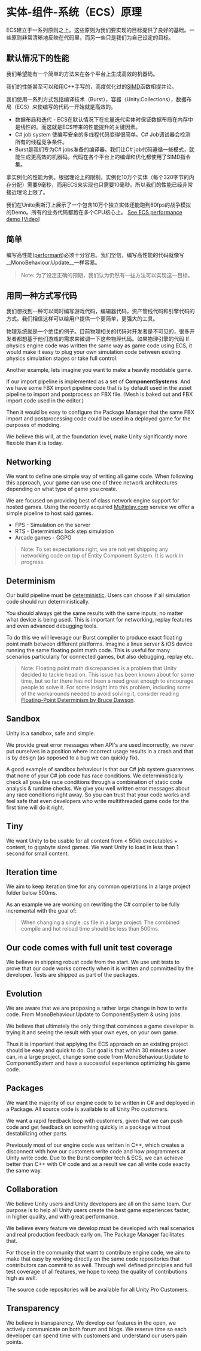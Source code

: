 # 实体-组件-系统（ECS）原理

ECS建立于一系列原则之上。这些原则为我们要实现的目标提供了良好的基础。一些原则非常清晰地反映在代码里，而另一些只是我们为自己设定的目标。

## 默认情况下的性能

我们希望能有一个简单的方法来在各个平台上生成高效的机器码。

我们的性能甚至可以和用C++手写的，高度优化过的[SIMD](https://en.wikipedia.org/wiki/SIMD)函数相提并论。

我们使用一系列方式包括编译技术（Burst），容器（Unity.Collections），数据布局（ECS）来使编写的代码一开始就是高效的。

* 数据布局和迭代 - ECS在默认情况下在批量迭代实体时保证数据布局在内存中是线性的。而这就是ECS带来的性能提升的关键因素。
* C# job system 使编写安全的多线程代码变得很简单。C# Job调试器会检测所有的线程竞争条件。
* Burst是我们专为C# jobs准备的编译器。我们让C# job代码遵循一些模式，就能生成更高效的机器码。代码在各个平台上的编译和优化都使用了SIMD指令集。

拿实例化的性能为例。根据理论上的限制，实例化10万个实体（每个320字节的内存分配）需要9毫秒，而用ECS来实现也只需要10毫秒。所以我们的性能已经非常接近理论上限了。

我们在Unite奥斯汀上展示了一个包含10万个独立实体还能跑到60fps的战争模拟的Demo。所有的业务代码都跑在多个CPU核心上。
[See ECS performance demo [Video]](https://www.youtube.com/watch?v=0969LalB7vw)

## 简单

编写高性能([performant](https://en.wiktionary.org/wiki/performant))必须十分容易。我们坚信，编写高性能的代码就像写__MonoBehaviour.Update__一样容易。

> Note: 为了设定正确的预期，我们认为仍然有一些方法可以实现这一目标。

## 用同一种方式写代码

我们想找到一种可以同时编写游戏代码，编辑器代码，资产管线代码和引擎代码的方式。我们相信这样可以给用户提供一个更简单，更强大的工具。

物理系统就是一个绝佳的例子。目前物理相关的代码对开发者是不可见的，很多开发者都想基于他们游戏的需求来微调一下这些物理代码。如果物理引擎的代码
 If physics engine code was written the same way as game code using ECS, it would make it easy to plug your own simulation code between existing physics simulation stages or take full control.

Another example, lets imagine you want to make a heavily moddable game.

If our import pipeline is implemented as a set of __ComponentSystems__. And we have some FBX import pipeline code that is by default used in the asset pipeline to import and postprocess an FBX file. (Mesh is baked out and FBX import code used in the editor.)

Then it would be easy to configure the Package Manager that the same FBX import and postprocessing code could be used in a deployed game for the purposes of modding.

We believe this will, at the foundation level, make Unity significantly more flexible than it is today.

## Networking

We want to define one simple way of writing all game code. When following this approach, your game can use one of three network architectures depending on what type of game you create.

We are focused on providing best of class network engine support for hosted games. Using the recently acquired [Multiplay.com](http://Multiplay.com) service we offer a simple pipeline to host said games.

* FPS - Simulation on the server
* RTS - Deterministic lock step simulation
* Arcade games - GGPO

> Note: To set expectations right, we are not yet shipping any networking code on top of Entity Component System. It is work in progress.

## Determinism

Our build pipeline must be [deterministic](https://en.wikipedia.org/wiki/Deterministic_algorithm). Users can choose if all simulation code should run deterministically.

You should always get the same results with the same inputs, no matter what device is being used. This is important for networking, replay features and even advanced debugging tools.

To do this we will leverage our Burst compiler to produce exact floating point math between different platforms. Imagine a linux server & iOS device running the same floating point math code. This is useful for many scenarios particularly for connected games, but also debugging, replay etc. 

> Note: Floating point math discrepancies is a problem that Unity decided to tackle head on. This issue has been known about for some time, but so far there has not been a need great enough to encourage people to solve it. For some insight into this problem, including some of the workarounds needed to avoid solving it, consider reading [Floating-Point Determinism by Bruce Dawson](https://randomascii.wordpress.com/2013/07/16/floating-point-determinism/).

## Sandbox

Unity is a sandbox, safe and simple.

We provide great error messages when API's are used incorrectly, we never put ourselves in a position where incorrect usage results in a crash and that is by design (as opposed to a bug we can quickly fix).

A good example of sandbox behaviour is that our C# job system guarantees that none of your C# job code has race conditions. We deterministically check all possible race conditions through a combination of static code analysis & runtime checks. We give you well written error messages about any race conditions right away. So you can trust that your code works and feel safe that even developers who write multithreaded game code for the first time will do it right.

## Tiny

We want Unity to be usable for all content from < 50kb executables + content, to gigabyte sized games. We want Unity to load in less than 1 second for small content.

## Iteration time

We aim to keep iteration time for any common operations in a large project folder below 500ms.

As an example we are working on rewriting the C# compiler to be fully incremental with the goal of:

> When changing a single .cs file in a large project. The combined compile and hot reload time should be less than 500ms.

## Our code comes with full unit test coverage

We believe in shipping robust code from the start. We use unit tests to prove that our code works correctly when it is written and committed by the developer. Tests are shipped as part of the packages.

## Evolution

We are aware that we are proposing a rather large change in how to write code. From MonoBehaviour.Update to ComponentSystem & using jobs.

We believe that ultimately the only thing that convinces a game developer is trying it and seeing the result with your own eyes, on your own game. 

Thus it is important that applying the ECS approach on an existing project should be easy and quick to do. Our goal is that within 30 minutes a user can, in a large project, change some code from MonoBehaviour.Update to ComponentSystem and have a successful experience optimizing his game code.

## Packages

We want the majority of our engine code to be written in C# and deployed in a Package. All source code is available to all Unity Pro customers.

We want a rapid feedback loop with customers, given that we can push code and get feedback on something quickly in a package without destabilizing other parts.

Previously most of our engine code was written in C++, which creates a disconnect with how our customers write code and how programmers at Unity write code. Due to the Burst compiler tech & ECS, we can achieve better than C++ with C# code and as a result we can all write code exactly the same way.

## Collaboration

We believe Unity users and Unity developers are all on the same team. Our purpose is to help all Unity users create the best game experiences faster, in higher quality, and with great performance. 

We believe every feature we develop must be developed with real scenarios and real production feedback early on. The Package Manager facilitates that.

For those in the community that want to contribute engine code, we aim to make that easy by working directly on the same code repositories that contributors can commit to as well. Through well defined principles and full test coverage of all features, we hope to keep the quality of contributions high as well. 

The source code repositories will be available for all Unity Pro Customers.

## Transparency

We believe in transparency. We develop our features in the open, we actively communicate on both forum and blogs. We reserve time so each developer can spend time with customers and understand our users pain points.
